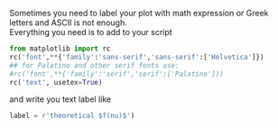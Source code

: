 <!-- 
.. link: 
.. description: 
.. tags: Latex, matplotlib, Python, plot, imported
.. date: 2012-06-01
.. title: Latex together with matplotlib!
.. slug: latex-together-with-matplotlib
-->

Sometimes you need to label your plot with math expression or Greek letters and ASCII is not enough.    
Everything you need is to add to your script    
    
````python
from matplotlib import rc
rc('font',**{'family':'sans-serif','sans-serif':['Helvetica']})
## for Palatino and other serif fonts use:
#rc('font',**{'family':'serif','serif':['Palatino']))
rc('text', usetex=True)
````
    
and write you text label like    
    
````python
label = r'theoretical $f(nu)$')
````




